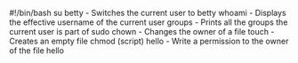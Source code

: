 #!/bin/bash
su betty - Switches the current user to betty
whoami - Displays the effective username of the current user
groups - Prints all the groups the current user is part of
sudo chown - Changes the owner of a file
touch - Creates an empty file
chmod (script) hello - Write a permission to the owner of the file hello
